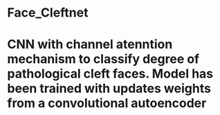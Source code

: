 # Face_Cleftnet

# CNN with channel atenntion mechanism to classify degree of pathological cleft faces. Model has been trained with updates weights from a convolutional autoencoder 
